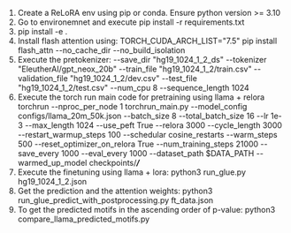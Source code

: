 1. Create a ReLoRA env using pip or conda. Ensure python version >= 3.10
2. Go to environemnet and execute pip install -r requirements.txt
3. pip install -e .
4. Install flash attention using:
TORCH_CUDA_ARCH_LIST="7.5" pip install flash_attn --no_cache_dir --no_build_isolation
5. Execute the pretokenizer:
--save_dir "hg19_1024_1_2_ds"
--tokenizer "EleutherAI/gpt_neox_20b"
--train_file "hg19_1024_1_2/train.csv"
--validation_file "hg19_1024_1_2/dev.csv"
--test_file "hg19_1024_1_2/test.csv"
--num_cpu 8
--sequence_length 1024
6. Execute the torch run main code for pretraining using llama + relora
   torchrun --nproc_per_node 1 torchrun_main.py
   --model_config configs/llama_20m_50k.json
   --batch_size 8
   --total_batch_size 16
   --lr 1e-3
   --max_length 1024
   --use_peft True
   --relora 3000
   --cycle_length 3000
   --restart_warmup_steps 100
   --schedular cosine_restarts
   --warm_steps 500
   --reset_optimizer_on_relora True
   --num_training_steps 21000
   --save_every 1000
   --eval_every 1000
   --dataset_path $DATA_PATH
   --warmed_up_model checkpoints/___/___
7. Execute the finetuning using llama + lora:
   python3 run_glue.py hg19_1024_1_2.json
8. Get the prediction and the attention weights:
   python3 run_glue_predict_with_postprocessing.py ft_data.json
9. To get the predicted motifs in the ascending order of p-value:
   python3 compare_llama_predicted_motifs.py
